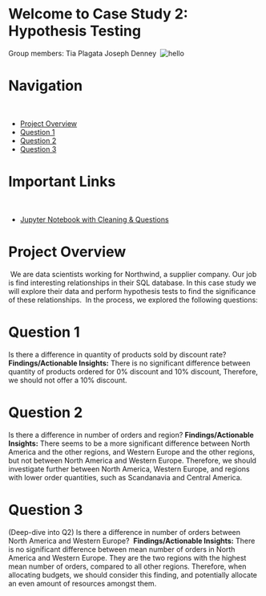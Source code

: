 # Welcome to Case Study 2: Hypothesis Testing
Group members:
Tia Plagata
Joseph Denney
​
![hello](https://tenor.com/view/are-you-testing-me-satan-father-priest-gif-17392429)
​
# Navigation
​
* [Project Overview](#Project-Overview)
* [Question 1](#Question-1)
* [Question 2](#Question-2)
* [Question 3](#Question-3)
​
​
# Important Links
​
* [Jupyter Notebook with Cleaning & Questions](https://github.com/JosephDenney/dsc-case-study-hypothesis-testing/blob/master/notebooks/student.ipynb)
​
# Project Overview
​
We are data scientists working for Northwind, a supplier company. Our job is find interesting relationships in their SQL database. In this case study we will explore their data and perform hypothesis tests to find the significance of these relationships.
​
In the process, we explored the following questions: 
​
# Question 1
Is there a difference in quantity of products sold by discount rate?
​
**Findings/Actionable Insights:**
There is no significant difference between quantity of products ordered for 0% discount and 10% discount, Therefore, we should not offer a 10% discount.
​
# Question 2
Is there a difference in number of orders and region?
​
**Findings/Actionable Insights:**
There seems to be a more significant difference between North America and the other regions, and Western Europe and the other regions, but not between North America and Western Europe. Therefore, we should investigate further between North America, Western Europe, and regions with lower order quantities, such as Scandanavia and Central America. 
​
# Question 3
(Deep-dive into Q2)
Is there a difference in number of orders between North America and Western Europe?
​
**Findings/Actionable Insights:**
There is no significant difference between mean number of orders in North America and Western Europe. They are the two regions with the highest mean number of orders, compared to all other regions. Therefore, when allocating budgets, we should consider this finding, and potentially allocate an even amount of resources amongst them. 





